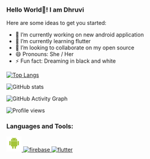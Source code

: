 ### Hello World👋! I am Dhruvi



Here are some ideas to get you started:

- 🔭 I’m currently working on new android application  
- 🌱 I’m currently learning flutter
- 👯 I’m looking to collaborate on my open source
- 😄 Pronouns: She / Her
- ⚡ Fun fact: Dreaming in black and white

[![Top Langs](https://github-readme-stats.vercel.app/api/top-langs/?username=dhruvimandaviya)](https://github.com/anuraghazra/github-readme-stats)

![GitHub stats](https://github-readme-stats.vercel.app/api?username=dhruvimandaviya&show_icons=true)  

![GitHub Activity Graph](https://activity-graph.herokuapp.com/graph?username=dhruvimandaviya)  

![Profile views](https://gpvc.arturio.dev/dhruvimandaviya)  

<h3 align="left">Languages and Tools:</h3>
<p align="left"> <a href="https://developer.android.com" target="_blank"> <img src="https://raw.githubusercontent.com/devicons/devicon/master/icons/android/android-original-wordmark.svg" alt="android" width="40" height="40"/> </a> <a href="https://firebase.google.com/" target="_blank"> <img src="https://www.vectorlogo.zone/logos/firebase/firebase-icon.svg" alt="firebase" width="40" height="40"/> </a> <a href="https://flutter.dev" target="_blank"> <img src="https://www.vectorlogo.zone/logos/flutterio/flutterio-icon.svg" alt="flutter" width="40" height="40"/> </a> </p>
